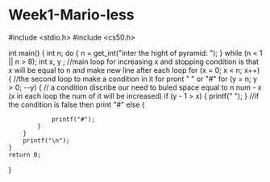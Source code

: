 # Week1-Mario-less
#include <stdio.h>
#include <cs50.h>

int main()
{ 
    int n; 
    do 
    {
        n = get_int("inter the hight of pyramid: "); 
    } 
    while (n < 1 || n > 8);
    int x, y ;
    //main loop for increasing x and stopping condition is that x will be equal to n and make new line after each loop 
    for (x = 0; x < n; x++)
    {
        //the second loop to make a condition in it for pront " " or "#"
        for (y = n;  y > 0; --y)
        {
            // a condition discribe our need to buled space equal to n num - x (x in each loop the num of it will be increased)
            if (y - 1 > x)
            {
                printf(" "); 
            }
            //if the condition is false then print "#"
            else
            {
                   
                printf("#");  
            }
        }
        printf("\n");
    }
    return 0;
} 

